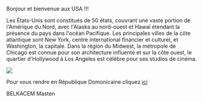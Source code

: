 Bonjour et bienvenue aux USA !!!

Les États-Unis sont constitués de 50 états, couvrant une vaste portion de l'Amérique du Nord, avec l'Alaska au nord-ouest et Hawaï étendant la présence du pays dans l'océan Pacifique.
Les principales villes de la côte atlantique sont New York, centre international financier et culturel, et Washington, la capitale.
Dans la région du Midwest, la métropole de Chicago est connue pour son architecture influente et sur la côte ouest, le quartier d'Hollywood à Los Angeles est célèbre pour ses studios de cinéma.

<img src="https://static5.depositphotos.com/1030296/395/i/600/depositphotos_3958211-stock-photo-new-york-cityscape-tourism-concept.jpg"/>

Pour vous rendre en République Domonicaine cliquez <a href="/republique_dominicaine.md">ici</a>

BELKACEM Masten
